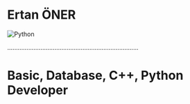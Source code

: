 <h1>Ertan ÖNER </h1>
<img src="https://www.python.org/static/img/python-logo.png" alt="Python"/>

...........................................................................
<h1> Basic, Database, C++, Python Developer   </h1>
